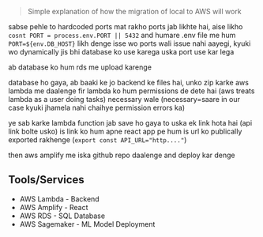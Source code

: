 > Simple explanation of how the migration of local to AWS will work

sabse pehle to hardcoded ports mat rakho
ports jab likhte hai, aise likho
`cosnt PORT = process.env.PORT || 5432`
and humare .env file me hum `PORT=${env.DB_HOST}` likh denge
isse wo ports wali issue nahi aayegi, kyuki wo dynamically jis bhi database ko use karega uska port use kar lega

ab database ko hum rds me upload karenge

database ho gaya, ab baaki ke jo backend ke files hai, unko zip karke aws lambda me daalenge
fir lambda ko hum permissions de dete hai (aws treats lambda as a user doing tasks) necessary wale (necessary=saare in our case kyuki jhamela nahi chaihye permission errors ka)

ye sab karke lambda function jab save ho gaya to uska ek link hota hai (api link bolte usko)
is link ko hum apne react app pe hum is url ko publically exported rakhenge (`export const API_URL="http...."`)

then aws amplify me iska github repo daalenge and deploy kar denge

## Tools/Services
- AWS Lambda - Backend
- AWS Amplify - React
- AWS RDS - SQL Database
- AWS Sagemaker - ML Model Deployment
